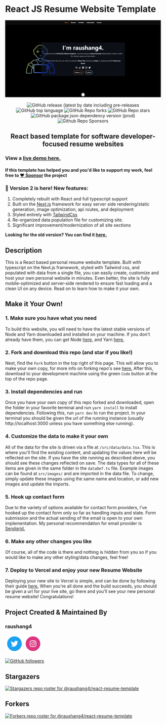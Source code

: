 # React JS Resume Website Template

![ReactJS Resume Website Template](resume-screenshot.jpg?raw=true 'ReactJS Resume Website Template')

<div align="center">

<img alt="GitHub release (latest by date including pre-releases" src="https://img.shields.io/github/v/release/raushang4/react-resume-template?include_prereleases">

<img alt="GitHub top language" src="https://img.shields.io/github/languages/top/raushang4/react-resume-template?style=flat">

<img alt="GitHub Repo forks" src="https://img.shields.io/github/forks/raushang4/react-resume-template?style=flat&color=success">

<img alt="GitHub Repo stars" src="https://img.shields.io/github/stars/raushang4/react-resume-template?style=flat&color=yellow">

<img alt="GitHub package.json dependency version (prod)" src="https://img.shields.io/github/package-json/dependency-version/raushang4/react-resume-template/react?style=flat">

<img alt="Github Repo Sponsors" src="https://img.shields.io/github/sponsors/raushang4?style=flat&color=blueviolet">

## React based template for software developer-focused resume websites

</div>

### View a [live demo here.](https://raushang4.github.io/react-resume-template/)

#### If this template has helped you and you'd like to support my work, feel free to [♥️ Sponsor](https://github.com/sponsors/raushang4) the project

### 🎉 Version 2 is here! New features:
1. Completely rebuilt with React and full typescript support
2. Built on the [Next.js](https://nextjs.org/) framework for easy server side rendering/static generation, image optimization, api routes, and deployment
3. Styled entirely with [TailwindCss](https://tailwindcss.com/)
4. Re-organized data population file for customizing site.
5. Significant improvement/modernization of all site sections
 
**Looking for the old version? You can find it [here.](https://github.com/raushang4/react-resume-template/releases/tag/v1.0.0)**

## Description

This is a React based personal resume website template. Built with typescript on the Next.js framework, styled with Tailwind css, and populated with data from a single file, you can easily create, customize and host your own personal website in minutes. Even better, the site is fully mobile-optimized and server-side rendered to ensure fast loading and a clean UI on any device. Read on to learn how to make it your own.

## Make it Your Own!

### 1. Make sure you have what you need

To build this website, you will need to have the latest stable versions of Node and Yarn downloaded and installed on your machine. If you don't already have them, you can get Node [here,](https://nodejs.org/en/download/) and Yarn [here.](https://yarnpkg.com/getting-started/install)

### 2. Fork and download this repo (and star if you like!)

Next, find the `Fork` button in the top right of this page. This will allow you to make your own copy, for more info on forking repo's see [here.](https://docs.github.com/en/get-started/quickstart/fork-a-repo#forking-a-repository) After this, download to your development machine using the green `Code` button at the top of the repo page.

### 3. Install dependencies and run

Once you have your own copy of this repo forked and downloaded, open the folder in your favorite terminal and run `yarn install` to install dependencies. Following this, run `yarn dev` to run the project. In your terminal you should be given the url of the running instance (usually http://localhost:3000 unless you have something else running).

### 4. Customize the data to make it your own

All of the data for the site is driven via a file at `/src/data/data.tsx`. This is where you'll find the existing content, and updating the values here will be reflected on the site. If you have the site running as described above, you should see these changes reflected on save. The data types for all of these items are given in the same folder in the `dataDef.ts` file. Example images can be found at `src/images/` and are imported in the data file. To change, simply update these images using the same name and location, or add new images and update the imports. 

### 5. Hook up contact form
Due to the variety of options available for contact form providers, I've hooked up the contact form only so far as handling inputs and state. Form submission and the actual sending of the email is open to your own implementation. My personal recommendation for email provider is [Sendgrid.](https://sendgrid.com/)

### 6. Make any other changes you like

Of course, all of the code is there and nothing is hidden from you so if you would like to make any other styling/data changes, feel free!

### 7. Deploy to Vercel and enjoy your new Resume Website

Deploying your new site to Vercel is simple, and can be done by following their guide [here.](https://vercel.com/guides/deploying-nextjs-with-vercel) When you're all done and the build succeeds, you should be given a url for your live site, go there and you'll see your new personal resume website! Congratulations!

## Project Created & Maintained By

### raushang4

<a href="https://twitter.com/raushang_"><img src="https://github.com/aritraroy/social-icons/blob/master/twitter-icon.png?raw=true" width="60"></a><a href="https://instagram.com/raushang4"><img src="https://github.com/aritraroy/social-icons/blob/master/instagram-icon.png?raw=true" width="60"></a>

[![GitHub followers](https://img.shields.io/github/followers/raushang4.svg?style=social&label=Follow)](https://github.com/raushang4/)

## Stargazers

[![Stargazers repo roster for @raushang4/react-resume-template](https://reporoster.com/stars/dark/raushang4/react-resume-template)](https://github.com/raushang4/react-resume-template/stargazers)

## Forkers

[![Forkers repo roster for @raushang4/react-resume-template](https://reporoster.com/forks/dark/raushang4/react-resume-template)](https://github.com/raushang4/react-resume-template/network/members)

